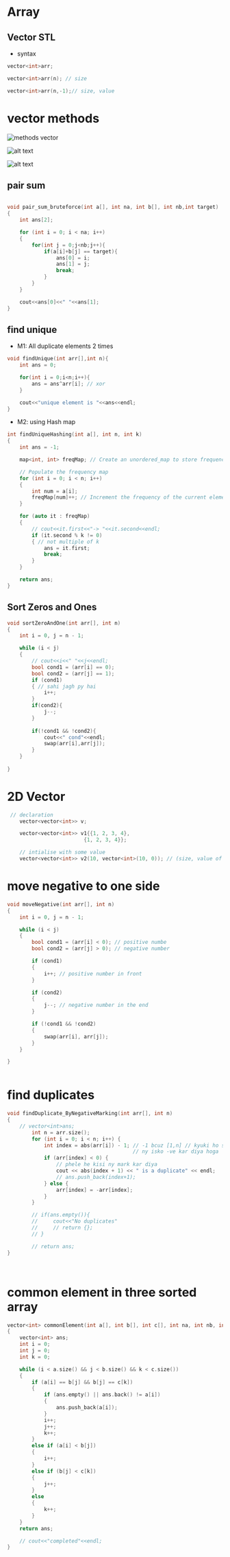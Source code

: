 # Array

## Vector STL

- syntax

```cpp
vector<int>arr;
```

```cpp
vector<int>arr(n); // size
```

```cpp
vector<int>arr(n,-1);// size, value
```

# vector methods
![methods vector](image.png)

![alt text](image-1.png)

![alt text](image-2.png)


## pair sum
```cpp

void pair_sum_bruteforce(int a[], int na, int b[], int nb,int target)
{   
    int ans[2];

    for (int i = 0; i < na; i++)
    {
        for(int j = 0;j<nb;j++){
            if(a[i]+b[j] == target){
                ans[0] = i;
                ans[1] = j;
                break;
            }
        }
    }

    cout<<ans[0]<<" "<<ans[1];
}
```
## find unique

- M1: All duplicate elements 2 times

```cpp
void findUnique(int arr[],int n){
    int ans = 0;

    for(int i = 0;i<n;i++){
        ans = ans^arr[i]; // xor
    }

    cout<<"unique element is "<<ans<<endl;
}

```
- M2: using Hash map

```cpp
int findUniqueHashing(int a[], int n, int k)
{
    int ans = -1;

    map<int, int> freqMap; // Create an unordered_map to store frequency

    // Populate the frequency map
    for (int i = 0; i < n; i++)
    {
        int num = a[i];
        freqMap[num]++; // Increment the frequency of the current element
    }

    for (auto it : freqMap)
    {
        // cout<<it.first<<"-> "<<it.second<<endl;
        if (it.second % k != 0)
        { // not multiple of k
            ans = it.first;
            break;
        }
    }

    return ans;
}
```
## Sort Zeros and Ones 
```cpp
void sortZeroAndOne(int arr[], int n)
{
    int i = 0, j = n - 1;

    while (i < j)
    {
        // cout<<i<<" "<<j<<endl;
        bool cond1 = (arr[i] == 0);
        bool cond2 = (arr[j] == 1);
        if (cond1)
        { // sahi jagh py hai
            i++;
        }
        if(cond2){
            j--;
        }
        
        if(!cond1 && !cond2){
            cout<<" cond"<<endl;
            swap(arr[i],arr[j]);
        }
    }
    
}

```

# 2D Vector

```cpp
 // declaration
    vector<vector<int>> v;

    vector<vector<int>> v1{{1, 2, 3, 4},
                         {1, 2, 3, 4}};

    // intialise with some value
    vector<vector<int>> v2(10, vector<int>(10, 0)); // (size, value of row)
```


# move negative to one side
```cpp
void moveNegative(int arr[], int n)
{
    int i = 0, j = n - 1;

    while (i < j)
    {
        bool cond1 = (arr[i] < 0); // positive numbe
        bool cond2 = (arr[j] > 0); // negative number

        if (cond1)
        {
            i++; // positive number in front
        }

        if (cond2)
        {
            j--; // negative number in the end
        }

        if (!cond1 && !cond2)
        {
            swap(arr[i], arr[j]);
        }
    }

}
```



```cpp

```

# find duplicates

```cpp
void findDuplicate_ByNegativeMarking(int arr[], int n)
{
    // vector<int>ans;
        int n = arr.size();
        for (int i = 0; i < n; i++) {
            int index = abs(arr[i]) - 1; // -1 bcuz [1,n] // kyuki ho skta kisi
                                         // ny isko -ve kar diya hoga
            if (arr[index] < 0) {
                // phele he kisi ny mark kar diya
                cout << abs(index + 1) << " is a duplicate" << endl;
                // ans.push_back(index+1);
            } else {
                arr[index] = -arr[index];
            }
        }

        // if(ans.empty()){
        //     cout<<"No duplicates"
        //     // return {};
        // }

        // return ans;
}

```



```cpp

```



```cpp

```

# common element in three sorted array

```cpp
vector<int> commonElement(int a[], int b[], int c[], int na, int nb, int nc)
{
    vector<int> ans;
    int i = 0;
    int j = 0;
    int k = 0;

    while (i < a.size() && j < b.size() && k < c.size())
    {
        if (a[i] == b[j] && b[j] == c[k])
        {
            if (ans.empty() || ans.back() != a[i])
            {
                ans.push_back(a[i]);
            }
            i++;
            j++;
            k++;
        }
        else if (a[i] < b[j])
        {
            i++;
        }
        else if (b[j] < c[k])
        {
            j++;
        }
        else
        {
            k++;
        }
    }
    return ans;

    // cout<<"completed"<<endl;
}


```



```cpp

```



```cpp

```



```cpp

```



```cpp

```



```cpp

```



```cpp

```



```cpp

```



```cpp

```



```cpp

```



```cpp

```



```cpp

```



```cpp

```



```cpp

```



```cpp

```



```cpp

```



```cpp

```



```cpp

```



```cpp

```



```cpp

```



```cpp

```



```cpp

```





